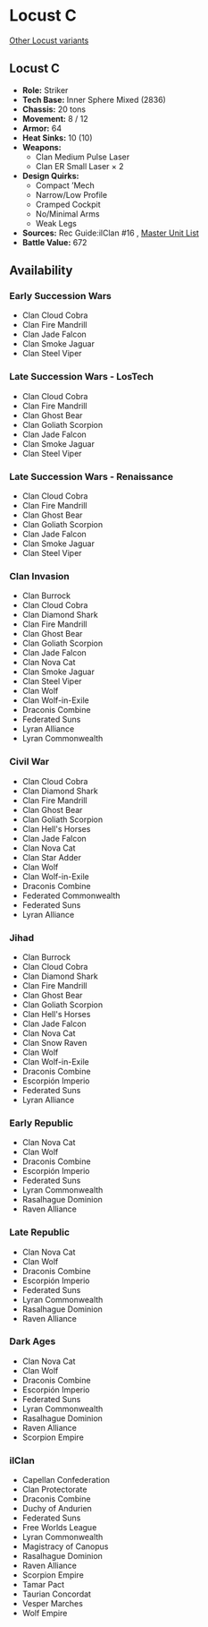 # Locust C 

[Other Locust variants](../locust.md) 

## Locust C 

- **Role:** Striker 
- **Tech Base:** Inner Sphere Mixed (2836) 
- **Chassis:** 20 tons 
- **Movement:** 8 / 12 
- **Armor:** 64 
- **Heat Sinks:** 10 (10) 
- **Weapons:** 
  - Clan Medium Pulse Laser 
  - Clan ER Small Laser × 2 
- **Design Quirks:** 
  - Compact ’Mech 
  - Narrow/Low Profile 
  - Cramped Cockpit 
  - No/Minimal Arms 
  - Weak Legs 
- **Sources:** Rec Guide:ilClan #16 , [Master Unit List](http://masterunitlist.info/Unit/Details/7601) 
- **Battle Value:** 672 

## Availability 

### Early Succession Wars 

- Clan Cloud Cobra 
- Clan Fire Mandrill 
- Clan Jade Falcon 
- Clan Smoke Jaguar 
- Clan Steel Viper 

### Late Succession Wars - LosTech 

- Clan Cloud Cobra 
- Clan Fire Mandrill 
- Clan Ghost Bear 
- Clan Goliath Scorpion 
- Clan Jade Falcon 
- Clan Smoke Jaguar 
- Clan Steel Viper 

### Late Succession Wars - Renaissance 

- Clan Cloud Cobra 
- Clan Fire Mandrill 
- Clan Ghost Bear 
- Clan Goliath Scorpion 
- Clan Jade Falcon 
- Clan Smoke Jaguar 
- Clan Steel Viper 

### Clan Invasion 

- Clan Burrock 
- Clan Cloud Cobra 
- Clan Diamond Shark 
- Clan Fire Mandrill 
- Clan Ghost Bear 
- Clan Goliath Scorpion 
- Clan Jade Falcon 
- Clan Nova Cat 
- Clan Smoke Jaguar 
- Clan Steel Viper 
- Clan Wolf 
- Clan Wolf-in-Exile 
- Draconis Combine 
- Federated Suns 
- Lyran Alliance 
- Lyran Commonwealth 

### Civil War 

- Clan Cloud Cobra 
- Clan Diamond Shark 
- Clan Fire Mandrill 
- Clan Ghost Bear 
- Clan Goliath Scorpion 
- Clan Hell's Horses 
- Clan Jade Falcon 
- Clan Nova Cat 
- Clan Star Adder 
- Clan Wolf 
- Clan Wolf-in-Exile 
- Draconis Combine 
- Federated Commonwealth 
- Federated Suns 
- Lyran Alliance 

### Jihad 

- Clan Burrock 
- Clan Cloud Cobra 
- Clan Diamond Shark 
- Clan Fire Mandrill 
- Clan Ghost Bear 
- Clan Goliath Scorpion 
- Clan Hell's Horses 
- Clan Jade Falcon 
- Clan Nova Cat 
- Clan Snow Raven 
- Clan Wolf 
- Clan Wolf-in-Exile 
- Draconis Combine 
- Escorpión Imperio 
- Federated Suns 
- Lyran Alliance 

### Early Republic 

- Clan Nova Cat 
- Clan Wolf 
- Draconis Combine 
- Escorpión Imperio 
- Federated Suns 
- Lyran Commonwealth 
- Rasalhague Dominion 
- Raven Alliance 

### Late Republic 

- Clan Nova Cat 
- Clan Wolf 
- Draconis Combine 
- Escorpión Imperio 
- Federated Suns 
- Lyran Commonwealth 
- Rasalhague Dominion 
- Raven Alliance 

### Dark Ages 

- Clan Nova Cat 
- Clan Wolf 
- Draconis Combine 
- Escorpión Imperio 
- Federated Suns 
- Lyran Commonwealth 
- Rasalhague Dominion 
- Raven Alliance 
- Scorpion Empire 

### ilClan 

- Capellan Confederation 
- Clan Protectorate 
- Draconis Combine 
- Duchy of Andurien 
- Federated Suns 
- Free Worlds League 
- Lyran Commonwealth 
- Magistracy of Canopus 
- Rasalhague Dominion 
- Raven Alliance 
- Scorpion Empire 
- Tamar Pact 
- Taurian Concordat 
- Vesper Marches 
- Wolf Empire 

